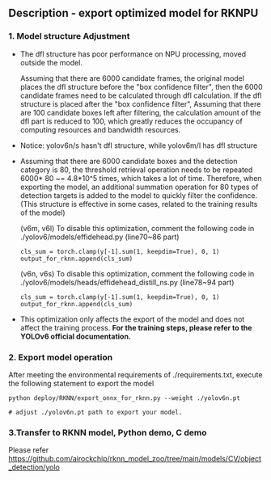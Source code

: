 ## Description - export optimized model for RKNPU

### 1. Model structure Adjustment

- The dfl structure has poor performance on NPU processing, moved outside the model.

  Assuming that there are 6000 candidate frames, the original model places the dfl structure before the "box confidence filter", then the 6000 candidate frames need to be calculated through dfl calculation. If the dfl structure is placed after the "box confidence filter", Assuming that there are 100 candidate boxes left after filtering, the calculation amount of the dfl part is reduced to 100, which greatly reduces the occupancy of computing resources and bandwidth resources.

- Notice:  yolov6n/s  hasn't  dfl structure, while yolov6m/l has dfl structure



- Assuming that there are 6000 candidate boxes and the detection category is 80, the threshold retrieval operation needs to be repeated 6000* 80 ~= 4.8*10^5 times, which takes a lot of time. Therefore, when exporting the model, an additional summation operation for 80 types of detection targets is added to the model to quickly filter the confidence. (This structure is effective in some cases, related to the training results of the model)

  (v6m, v6l) To disable this optimization,  comment the following code in ./yolov6/models/effidehead.py (line70~86 part)

  ```
  cls_sum = torch.clamp(y[-1].sum(1, keepdim=True), 0, 1)
  output_for_rknn.append(cls_sum)
  ```

  (v6n, v6s) To disable this optimization,  comment the following code in  ./yolov6/models/heads/effidehead_distill_ns.py (line78~94 part)
  
  ```
  cls_sum = torch.clamp(y[-1].sum(1, keepdim=True), 0, 1)
  output_for_rknn.append(cls_sum)
  ```
  



- This optimization only affects the export of the model and does not affect the training process. **For the training steps, please refer to the YOLOv6 official documentation.**



### 2. Export model operation

After meeting the environmental requirements of ./requirements.txt, execute the following statement to export the model

```
python deploy/RKNN/export_onnx_for_rknn.py --weight ./yolov6n.pt

# adjust ./yolov6n.pt path to export your model.
```



### 3.Transfer to RKNN model, Python demo, C demo

Please refer https://github.com/airockchip/rknn_model_zoo/tree/main/models/CV/object_detection/yolo 
